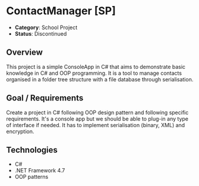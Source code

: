 # ContactManager [SP]

+ **Category**: School Project
+ **Status**: Discontinued

## **Overview**

This project is a simple ConsoleApp in C# that aims to demonstrate basic knowledge in C# and OOP programming.
It is a tool to manage contacts organised in a folder tree structure with a file database through serialisation.

## **Goal / Requirements**

Create a project in C# following OOP design pattern and following specific requirements.
It's a console app but we should be able to plug-in any type of interface if needed.
It has to implement serialisation (binary, XML) and encryption.

## **Technologies**

+ C#
+ .NET Framework 4.7
+ OOP patterns

